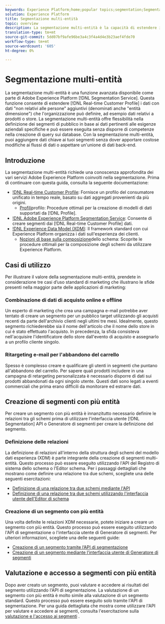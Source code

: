 ```yaml
---
keywords: Experience Platform;home;popular topics;segmentation;Segmentation;segment service;segments;Segments;multi-entity;multi-entity segmentation;multi-entity segments;
solution: Experience Platform
title: Segmentazione multi-entità
topic: overview
description: La segmentazione multi-entità è la capacità di estendere i dati del profilo con dati aggiuntivi basati su prodotti, store o altre classi non di profilo. Una volta connessi, i dati di altre classi diventano disponibili come se fossero nativi dello schema Profilo.
translation-type: tm+mt
source-git-commit: 5dd07bf9afe96be3a4c3f4a4d4e3b23aef4fde70
workflow-type: tm+mt
source-wordcount: '605'
ht-degree: 0%

---
```



# Segmentazione multi-entità

La segmentazione multi-entità è una funzione avanzata disponibile come parte di Adobe Experience Platform [!DNL Segmentation Service]. Questa funzione consente di estendere [!DNL Real-time Customer Profile] i dati con dati &quot;non relativi alle persone&quot; aggiuntivi (denominati anche &quot;entità dimensione&quot;) che l&#39;organizzazione può definire, ad esempio dati relativi a prodotti o store. La segmentazione multi-entità offre flessibilità nella definizione dei segmenti di pubblico in base ai dati pertinenti alle esigenze aziendali specifiche e può essere eseguita senza disporre di competenze nella creazione di query sui database. Con la segmentazione multi-entità, puoi aggiungere dati chiave ai tuoi segmenti senza dover apportare costose modifiche ai flussi di dati o aspettare un&#39;unione di dati back-end.

## Introduzione

La segmentazione multi-entità richiede una conoscenza approfondita dei vari servizi Adobe Experience Platform coinvolti nella segmentazione. Prima di continuare con questa guida, consulta la seguente documentazione:

* [!DNL Real-time Customer Profile](../profile/home.md): Fornisce un profilo del consumatore unificato in tempo reale, basato su dati aggregati provenienti da più origini.
   * [Profili](../profile/guardrails.md)profilo: Procedure ottimali per la creazione di modelli di dati supportati da [!DNL Profile].
* [!DNL Adobe Experience Platform Segmentation Service](./home.md): Consente di creare segmenti dai [!DNL Real-time Customer Profile] dati.
* [!DNL Experience Data Model (XDM)](../xdm/home.md): Il framework standard con cui  Experience Platform organizza i dati sull&#39;esperienza dei clienti.
   * [Nozioni di base sulla composizione](../xdm/schema/composition.md#union)dello schema: Scoprite le procedure ottimali per la composizione degli schemi da utilizzare  Experience Platform.

## Casi di utilizzo

Per illustrare il valore della segmentazione multi-entità, prendete in considerazione tre casi d’uso standard di marketing che illustrano le sfide presenti nella maggior parte delle applicazioni di marketing:

### Combinazione di dati di acquisto online e offline

Un esperto di marketing che crea una campagna e-mail potrebbe aver tentato di creare un segmento per un pubblico target utilizzando gli acquisti recenti da parte dell&#39;archivio clienti negli ultimi tre mesi. Idealmente, questo segmento richiederebbe sia il nome dell&#39;articolo che il nome dello store in cui è stato effettuato l&#39;acquisto. In precedenza, la sfida consisteva nell&#39;acquisire l&#39;identificatore dello store dall&#39;evento di acquisto e assegnarlo a un profilo cliente singolo.

### Ritargeting e-mail per l&#39;abbandono del carrello

Spesso è complesso creare e qualificare gli utenti in segmenti che puntano all&#39;abbandono del carrello. Per sapere quali prodotti includere in una campagna di retargeting personalizzata è necessario disporre di dati sui prodotti abbandonati da ogni singolo utente. Questi dati sono legati a eventi commerciali che prima erano difficili da monitorare ed estrarre dati.

## Creazione di segmenti con più entità

Per creare un segmento con più entità è innanzitutto necessario definire le relazioni tra gli schemi prima di utilizzare l&#39;interfaccia utente [!DNL Segmentation] API o Generatore di segmenti per creare la definizione del segmento.

### Definizione delle relazioni

La definizione di relazioni all&#39;interno della struttura degli schemi del modello dati esperienza (XDM) è parte integrante della creazione di segmenti multi-entità. Questo processo può essere eseguito utilizzando l&#39;API del Registro di sistema dello schema o l&#39;Editor schema. Per i passaggi dettagliati che mostrano come definire una relazione tra due schemi, scegliete una delle seguenti esercitazioni:

* [Definizione di una relazione tra due schemi mediante l&#39;API](../xdm/tutorials/relationship-api.md)
* [Definizione di una relazione tra due schemi utilizzando l&#39;interfaccia utente dell&#39;Editor di schema](../xdm/tutorials/relationship-ui.md)

### Creazione di un segmento con più entità

Una volta definite le relazioni XDM necessarie, potete iniziare a creare un segmento con più entità. Questo processo può essere eseguito utilizzando l&#39;API di segmentazione o l&#39;interfaccia utente di Generatore di segmenti. Per ulteriori informazioni, scegliete una delle seguenti guide:

* [Creazione di un segmento tramite l’API di segmentazione](./tutorials/create-a-segment.md)
* [Creazione di un segmento mediante l’interfaccia utente di Generatore di segmenti](./ui/overview.md)

## Valutazione e accesso a segmenti con più entità

Dopo aver creato un segmento, puoi valutare e accedere ai risultati del segmento utilizzando l&#39;API di segmentazione. La valutazione di un segmento con più entità è molto simile alla valutazione di un segmento standard. Questo processo può essere eseguito solo tramite l&#39;API di segmentazione. Per una guida dettagliata che mostra come utilizzare l&#39;API per valutare e accedere ai segmenti, consulta l&#39;esercitazione sulla [valutazione e l&#39;accesso ai segmenti](./tutorials/evaluate-a-segment.md) .
